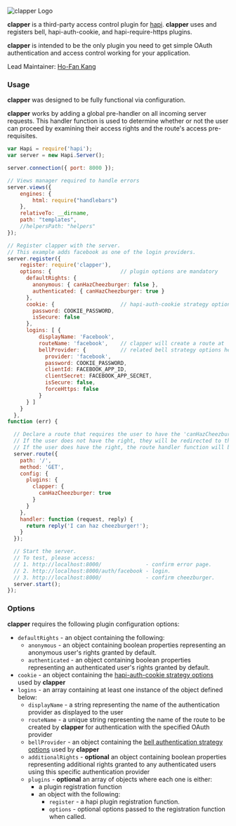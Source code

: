 ![clapper Logo](https://raw.github.com/hofan41/clapper/master/images/clapper.png)

**clapper** is a third-party access control plugin for [hapi](https://github.com/hapijs/hapi). **clapper** uses and registers bell, hapi-auth-cookie, and hapi-require-https plugins. 

**clapper** is intended to be the only plugin you need to get simple OAuth authentication and access control working for your application.


Lead Maintainer: [Ho-Fan Kang](https://github.com/hofan41)

### Usage

**clapper** was designed to be fully functional via configuration.

**clapper** works by adding a global pre-handler on all incoming server requests. This handler function is used to determine whether or not 
the user can proceed by examining their access rights and the route's access pre-requisites.

```javascript
var Hapi = require('hapi');
var server = new Hapi.Server();

server.connection({ port: 8000 });

// Views manager required to handle errors
server.views({
    engines: {
        html: require("handlebars")
    },
    relativeTo: __dirname,
    path: "templates",
    //helpersPath: "helpers"
});

// Register clapper with the server.
// This example adds facebook as one of the login providers.
server.register({ 
    register: require('clapper'),
    options: {                      // plugin options are mandatory
      defaultRights: {
        anonymous: { canHazCheezburger: false },
        authenticated: { canHazCheezburger: true }
      },
      cookie: {                     // hapi-auth-cookie strategy options here
        password: COOKIE_PASSWORD,
        isSecure: false
      },
      logins: [ {
          displayName: 'Facebook',
          routeName: 'facebook',    // clapper will create a route at '/auth/facebook'
          bellProvider: {           // related bell strategy options here
            provider: 'facebook',
            password: COOKIE_PASSWORD,
            clientId: FACEBOOK_APP_ID,
            clientSecret: FACEBOOK_APP_SECRET,
            isSecure: false,
            forceHttps: false
          }
      } ]
    }
  },
function (err) {

  // Declare a route that requires the user to have the 'canHazCheezburger' right.
  // If the user does not have the right, they will be redirected to the error view.
  // If the user does have the right, the route handler function will be executed.
  server.route({
    path: '/',
    method: 'GET',
    config: {
      plugins: {
        clapper: {
          canHazCheezburger: true
        }
      }
    },
    handler: function (request, reply) {
      return reply('I can haz cheezburger!');
    }
  });

  // Start the server.
  // To test, please access:
  // 1. http://localhost:8000/              - confirm error page.
  // 2. http://localhost:8000/auth/facebook - login.
  // 3. http://localhost:8000/              - confirm cheezburger.
  server.start();
});
```

### Options

**clapper** requires the following plugin configuration options:
- `defaultRights` - an object containing the following:
    - `anonymous` - an object containing boolean properties representing an anonymous user's rights granted by default.
    - `authenticated` - an object containing boolean properties representing an authenticated user's rights granted by default.
- `cookie` - an object containing the [hapi-auth-cookie strategy options](https://github.com/hapijs/hapi-auth-cookie#hapi-auth-cookie) used by **clapper**
- `logins` - an array containing at least one instance of the object defined below:
    - `displayName` - a string representing the name of the authentication provider as displayed to the user
    - `routeName` - a unique string representing the name of the route to be created by **clapper** for authentication with the specified OAuth provider
    - `bellProvider` - an object containing the [bell authentication strategy options](https://github.com/hapijs/bell#options) used by **clapper**
    - `additionalRights` - **optional** an object containing boolean properties representing additional rights granted to any authenticated users using this specific authentication provider
    - `plugins` - **optional** an array of objects where each one is either:
        - a plugin registration function
        - an object with the following:
            - `register` - a hapi plugin registration function.
            - `options` - optional options passed to the registration function when called.

